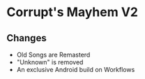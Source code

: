 # Corrupt's Mayhem V2
## Changes
- Old Songs are Remasterd
- "Unknown" is removed
- An exclusive Android build on Workflows